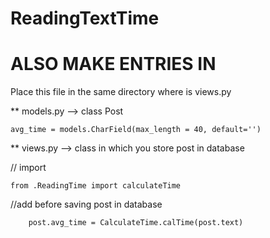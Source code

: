 # ReadingTextTime

# ALSO MAKE ENTRIES IN

Place this file in the same directory where is views.py

** models.py --> class Post

	avg_time = models.CharField(max_length = 40, default='')

** views.py --> class in which you store post in database

// import

	from .ReadingTime import calculateTime
	
  //add before saving post in database
  
    	post.avg_time = CalculateTime.calTime(post.text)
